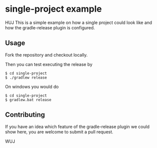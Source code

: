 # single-project example

HUJ
This is a simple example on how a single project could look like and how the gradle-release plugin is configured.

## Usage

Fork the repository and checkout locally.

Then you can test executing the release by

```
$ cd single-project
$ ./gradlew release
```

On windows you would do

```
$ cd single-project
$ gradlew.bat release
```

## Contributing

If you have an idea which feature of the gradle-release plugin we could show here,
you are welcome to submit a pull request.

WUJ